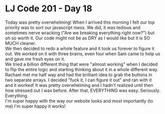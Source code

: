 # LJ Code 201 - Day 18  

Today was pretty overwhelming! When I arrived this morning I felt our top priority was to sort our javascript mess. We did, it was tedious and sometimes nerve wracking ("Are we breaking everything right now?") but oh so worth it. Our code might not be as DRY as I would like but it is SO MUCH cleaner.  
We then decided to redo a whole feature and it took us forever to figure it out. We worked on it with three brains, even four when Sam came to help us and gave me fresh eyes on it.  
We tried a billion different thing that were "almost working" when I decided to flip the entire logic and starting thinking about it in a whole different way. Rachael met me half way and had the brilliant idea to grab the buttons in two separate arrays. I decided "fuck it, I can figure it out" and ran with it and it worked! It was pretty overwhelming and I hadn't realized until then how stressed out I was before. After that, EVERYTHING was easy. Seriously. Everything.  
I'm super happy with the way our website looks and most importantly (to me) I'm super happy it works!
